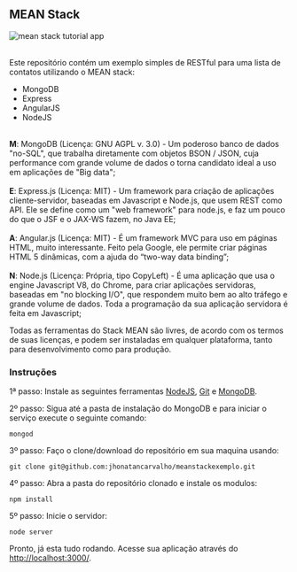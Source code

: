 <h2>MEAN Stack</h2>

<img src="http://s13.postimg.org/acg371zx3/listacontatos.png" alt="mean stack tutorial app">

<br>Este repositório contém um exemplo simples de RESTful para uma lista de contatos utilizando o MEAN stack:

<ul>
<li>MongoDB</li>
<li>Express</li>
<li>AngularJS</li>
<li>NodeJS</li>
</ul>

<br><b>M</b>: MongoDB (Licença: GNU AGPL v. 3.0) - Um poderoso banco de dados "no-SQL", que trabalha diretamente com objetos BSON / JSON, cuja performance com grande volume de dados o torna candidato ideal a uso em aplicações de "Big data"; 
<br><br><b>E</b>: Express.js (Licença: MIT) - Um framework para criação de aplicações cliente-servidor, baseadas em Javascript e Node.js, que usem REST como API. Ele se define como um "web framework" para node.js, e faz um pouco do que o JSF e o JAX-WS fazem, no Java EE;
<br><br><b>A</b>: Angular.js (Licença: MIT) - É um framework MVC para uso em páginas HTML, muito interessante. Feito pela Google, ele permite criar páginas HTML 5 dinâmicas, com a ajuda do “two-way data binding”;
<br><br><b>N</b>: Node.js (Licença: Própria, tipo CopyLeft) - É uma aplicação que usa o engine Javascript V8, do Chrome, para criar aplicações servidoras, baseadas em "no blocking I/O", que respondem muito bem ao alto tráfego e grande volume de dados. Toda a programação da sua aplicação servidora é feita em Javascript;

Todas as ferramentas do Stack MEAN são livres, de acordo com os termos de suas licenças, e podem ser instaladas em qualquer plataforma, tanto para desenvolvimento como para produção.


<h3>Instruções</h3>

1ª passo: Instale as seguintes ferramentas <a href="https://nodejs.org/en/download/">NodeJS</a>, <a href="https://git-scm.com/downloads">Git</a> e <a href="https://www.mongodb.com/download-center?jmp=nav#community">MongoDB</a>.

2º passo: Sigua até a pasta de instalação do MongoDB e para iniciar o serviço execute o seguinte comando:

    mongod

3º passo: Faço o clone/download do repositório em sua maquina usando:

    git clone git@github.com:jhonatancarvalho/meanstackexemplo.git

4º passo: Abra a pasta do repositório clonado e instale os modulos:

    npm install

5º passo: Inicie o servidor:

    node server

Pronto, já esta tudo rodando. Acesse sua aplicação através do <a href="http://localhost:3000/">http://localhost:3000/</a>.
